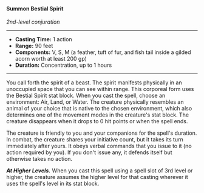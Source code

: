 #### Summon Bestial Spirit
*2nd-level conjuration*
___
- **Casting Time:** 1 action
- **Range:** 90 feet
- **Components:** V, S, M (a feather, tuft of fur, and fish tail inside a gilded acorn worth at least 200 gp)
- **Duration:** Concentration, up to 1 hours
___
You call forth the spirit of a beast. The spirit manifests physically in an unoccupied space that you can see within range. This corporeal form uses the Bestial Spirit stat block. When you cast the spell, choose an environment: Air, Land, or Water. The creature physically resembles an animal of your choice that is native to the chosen environment, which also determines one of the movement modes in the creature's stat block. The creature disappears when it drops to 0 hit points or when the spell ends.

The creature is friendly to you and your companions for the spell's duration. In combat, the creature shares your initiative count, but it takes its turn immediately after yours. It obeys verbal commands that you issue to it (no action required by you). If you don't issue any, it defends itself but otherwise takes no action.

***At Higher Levels.*** When you cast this spell using a spell slot of 3rd level or higher, the creature assumes the higher level for that casting wherever it uses the spell's level in its stat block.
